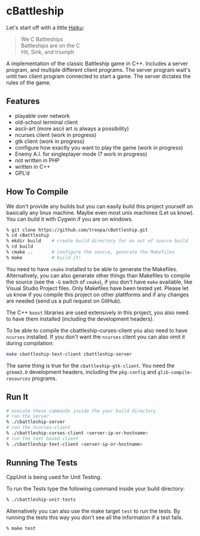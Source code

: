 cBattleship
===========

Let's start off with a little [Haiku](https://de.wikipedia.org/wiki/Haiku):

> We C Battleships  
> Battleships are on the C  
> Hit, Sink, and triumph

A implementation of the classic Battleship game in C++. Includes a server program, and multiple different client programs. The server program wait's until two client program connected to start a game. The server dictates the rules of the game.

## Features

 * playable over network
 * old-school terminal client
 * ascii-art (more ascii art is always a possibility)
 * ncurses client (work in progress)
 * gtk client (work in progress)
 * configure how exactly you want to play the game (work in progress)
 * Enemy A.I. for singleplayer mode (? work in progress)
 * not written in PHP
 * written in C++
 * GPL'd

## How To Compile

We don't provide any builds but you can easily build this project yourself on basically any linux machine. Maybe even most unix machines (Let us know). You can build it with Cygwin if you are on windows.

```bash
% git clone https://github.com/troopa/cBattleship.git
% cd cBattleship
% mkdir build    # create build directory for an out of source build
% cd build
% cmake ..       # configure the source, generate the Makefiles
% make           # build it!
```

You need to have `cmake` installed to be able to generate the Makefiles. Alternatively, you can also generate other things than Makefiles to compile the source (see the `-G` switch of `cmake`), if you don't have `make` available, like Visual Studio Project files. Only Makefiles have been tested yet. Please let us know if you compile this project on other plattforms and if any changes are needed (send us a pull request on GitHub).

The C++ `boost` libraries are used extensively in this project, you also need to have them installed (including the development headers).

To be able to compile the cbattleship-curses-client you also need to have `ncurses` installed. If you don't want the `ncurses` client you can also omit it during compilation:

```bash
make cbattleship-text-client cbattleship-server
```

The same thing is true for the `cbattleship-gtk-client`. You need the `gtkmm3.0` development headers, including the `pkg-config` and `glib-compile-resources` programs.
 
## Run It

```bash
# execute these commands inside the your build directory
# run the server
% ./cbattleship-server 
# run the ncurses-client
% ./cbattleship-curses-client <server-ip-or-hostname>
# run the text based client
% ./cbattleship-text-client <server-ip-or-hostname>
```

## Running The Tests

CppUnit is being used for Unit Testing.
 
To run the Tests type the following command inside your build directory:

```bash
% ./cbattleship-unit-tests
```

Alternatively you can also use the make target `test` to run the tests.
By running the tests this way you don't see all the information if a test fails.

```bash
% make test
```

